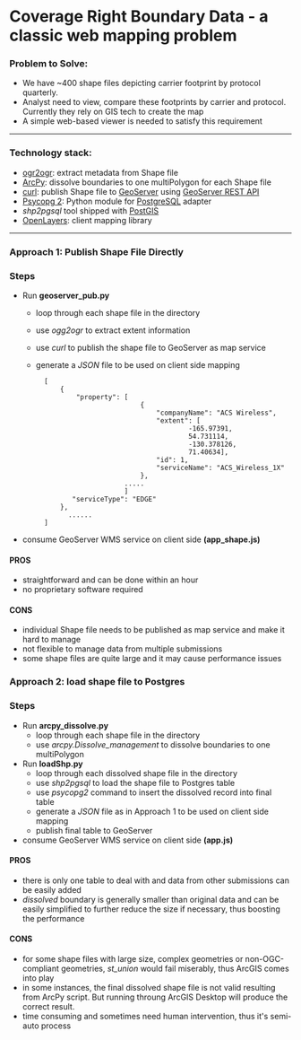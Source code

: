 # Coverage Right Boundary Data - a classic web mapping problem

### Problem to Solve:

+ We have ~400 shape files depicting carrier footprint by protocol quarterly.
+ Analyst need to view, compare these footprints by carrier and protocol. Currently they rely on GIS             tech to create the map
+ A simple web-based viewer is needed to satisfy this requirement

****

### Technology stack:

+ [ogr2ogr](http://www.gdal.org/ogr2ogr.html): extract metadata from Shape file
+ [ArcPy](http://help.arcgis.com/en/arcgisdesktop/10.0/help/index.html#//000v00000001000000): dissolve boundaries to one multiPolygon for each Shape file
+ [curl](http://curl.haxx.se/): publish Shape file to [GeoServer](http://geoserver.org) using [GeoServer REST API](http://docs.geoserver.org/stable/en/user/restconfig/rest-config-api.html)
+ [Psycopg 2](http://initd.org/psycopg/docs/): Python module for [PostgreSQL](http://www.postgresql.org/) adapter
+ *shp2pgsql* tool shipped with [PostGIS](http://postgis.refractions.net/)
+ [OpenLayers](http://openlayers.org): client mapping library
****

### Approach 1: Publish Shape File Directly

### Steps

+ Run **geoserver_pub.py**
    + loop through each shape file in the directory
    + use *ogg2ogr* to extract extent information
    + use *curl* to publish the shape file to GeoServer as map service
    + generate a *JSON* file to be used on client side mapping

            [
                {
                    "property": [
                                    {
                                        "companyName": "ACS Wireless", 
                                        "extent": [
                                                -165.97391, 
                                                54.731114, 
                                                -130.378126, 
                                                71.40634], 
                                        "id": 1, 
                                        "serviceName": "ACS_Wireless_1X"
                                    },
                                .....
                                ]
                   "serviceType": "EDGE"
                },
                  ......   
            ]     
+ consume GeoServer WMS service on client side **(app_shape.js)**

#### PROS
+ straightforward and can be done within an hour
+ no proprietary software required

#### CONS
+ individual Shape file needs to be published as map service and make it hard to manage
+ not flexible to manage data from multiple submissions
+ some shape files are quite large and it may cause performance issues

### Approach 2: load shape file to Postgres

### Steps

+ Run **arcpy_dissolve.py**
    + loop through each shape file in the directory
    + use *arcpy.Dissolve_management* to dissolve boundaries to one multiPolygon
+ Run **loadShp.py**
    + loop through each dissolved shape file in the directory
    + use *shp2pgsql* to load the shape file to Postgres table
    + use *psycopg2* command to insert the dissolved record into final table
    + generate a *JSON* file as in Approach 1 to be used on client side mapping
    + publish final table to GeoServer  
+ consume GeoServer WMS service on client side **(app.js)**

#### PROS
+ there is only one table to deal with and data from other submissions can be easily added
+ *dissolved* boundary is generally smaller than original data and can be easily simplified to further reduce the size if necessary, thus boosting the performance

#### CONS
+ for some shape files with large size, complex geometries or non-OGC-compliant geometries, *st_union* would fail miserably, thus ArcGIS comes into play
+ in some instances, the final dissolved shape file is not valid resulting from ArcPy script. But running throung ArcGIS Desktop will produce the correct result. 
+ time consuming and sometimes need human intervention, thus it's semi-auto process